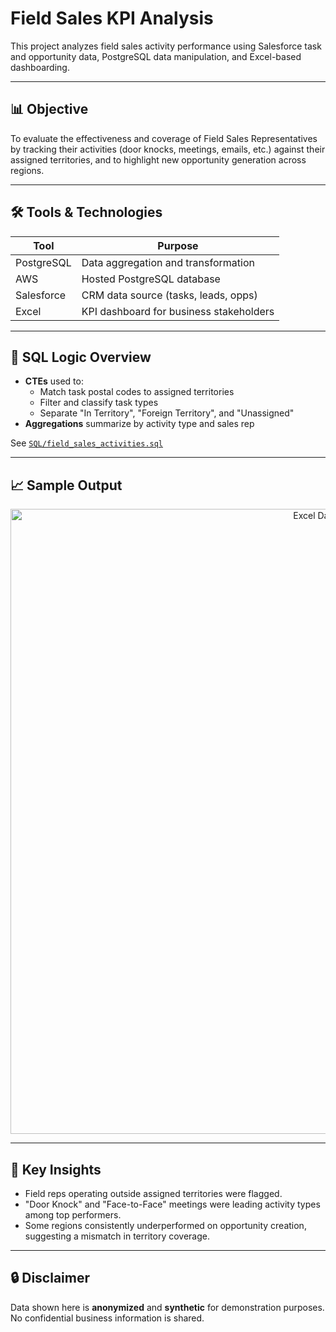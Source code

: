 # Field Sales KPI Analysis

This project analyzes field sales activity performance using Salesforce task and opportunity data, PostgreSQL data manipulation, and Excel-based dashboarding.

---

## 📊 Objective

To evaluate the effectiveness and coverage of Field Sales Representatives by tracking their activities (door knocks, meetings, emails, etc.) against their assigned territories, and to highlight new opportunity generation across regions.

---

## 🛠️ Tools & Technologies

| Tool          | Purpose                                 |
|---------------|------------------------------------------|
| PostgreSQL    | Data aggregation and transformation      |
| AWS           | Hosted PostgreSQL database               |
| Salesforce    | CRM data source (tasks, leads, opps)     |
| Excel         | KPI dashboard for business stakeholders  |

---

## 🧾 SQL Logic Overview

- **CTEs** used to:
  - Match task postal codes to assigned territories
  - Filter and classify task types
  - Separate "In Territory", "Foreign Territory", and "Unassigned"
- **Aggregations** summarize by activity type and sales rep

See [`SQL/field_sales_activities.sql`](./SQL/field_sales_activities.sql)

---

## 📈 Sample Output

<p align="center">
  <img src="https://i.imgur.com/SaJbWvn.png" alt="Excel Dashboard" width="1000"/>
</p>

---

## 🧠 Key Insights

- Field reps operating outside assigned territories were flagged.
- "Door Knock" and "Face-to-Face" meetings were leading activity types among top performers.
- Some regions consistently underperformed on opportunity creation, suggesting a mismatch in territory coverage.

---

## 🔒 Disclaimer

Data shown here is **anonymized** and **synthetic** for demonstration purposes. No confidential business information is shared.


